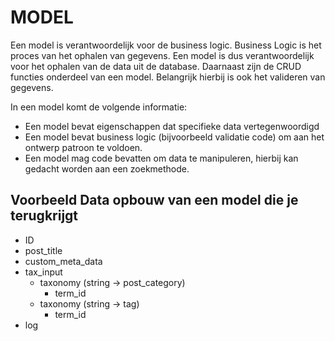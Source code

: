 # MODEL

Een model is verantwoordelijk voor de business logic. Business Logic is het proces van het ophalen van gegevens. 
Een model is dus verantwoordelijk voor het ophalen van de data uit de database. Daarnaast zijn de CRUD functies onderdeel van een model. 
Belangrijk hierbij is ook het valideren van gegevens.

In een model komt de volgende informatie:

- Een model bevat eigenschappen dat specifieke data vertegenwoordigd
- Een model bevat business logic (bijvoorbeeld validatie code) om aan het ontwerp patroon te voldoen.
- Een model mag code bevatten om data te manipuleren, hierbij kan gedacht worden aan een zoekmethode.

## Voorbeeld Data opbouw van een model die je terugkrijgt

- ID
- post_title
- custom_meta_data
- tax_input
    - taxonomy (string -> post_category)
        - term_id
    - taxonomy (string -> tag)
        - term_id
- log